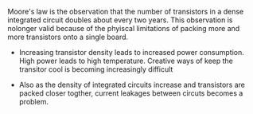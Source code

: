 Moore's law is the observation that the number of transistors in a dense integrated circuit doubles about every two years. This observation is nolonger valid because of the phyiscal limitations of packing more and more transistors onto a single board.

- Increasing transistor density leads to increased power consumption. High power leads to high temperature. Creative ways of keep the transitor cool is becoming increasingly difficult

-  Also as the density of integrated circuits increase and transistors are packed closer togther, current leakages between circuts becomes a problem.







